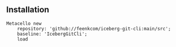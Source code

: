 ## Installation```stMetacello new	repository: 'github://feenkcom/iceberg-git-cli:main/src';	baseline: 'IcebergGitCli';	load```